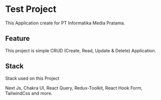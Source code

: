 # Test Project

This Application create for PT Informatika Media Pratama.

## Feature

This project is simple CRUD (Create, Read, Update & Delete) Application.

## Stack

Stack used on this Project

Next Js, Chakra UI, React Query, Redux-Toolkit, React Hook Form, TailwindCss and more.
